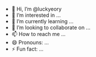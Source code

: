 - 👋 Hi, I’m @luckyeory
- 👀 I’m interested in ...
- 🌱 I’m currently learning ...
- 💞️ I’m looking to collaborate on ...
- 📫 How to reach me ...
- 😄 Pronouns: ...
- ⚡ Fun fact: ...

<!---
luckyeory/luckyeory is a ✨ special ✨ repository because its `README.md` (this file) appears on your GitHub profile.
You can click the Preview link to take a look at your changes.
--->
